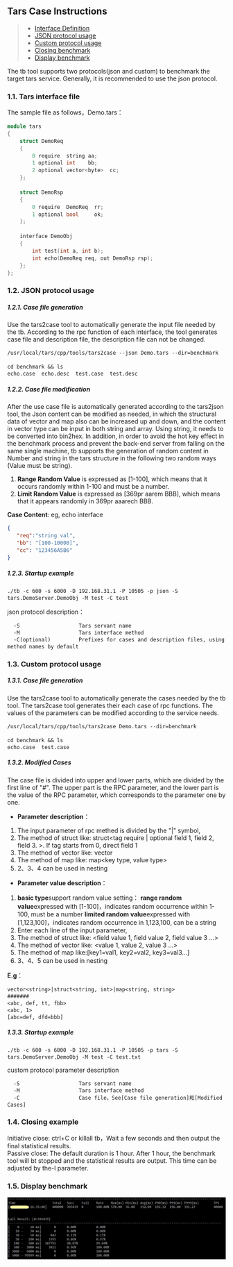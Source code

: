 ## Tars Case Instructions
> * [Interface Definition](#chapter-1)
> * [JSON protocol usage](#chapter-2)
> * [Custom protocol usage](#chapter-3)
> * [Closing benchmark](#chapter-4)
> * [Display benchmark](#chapter-5)


The tb tool supports two protocols(json and custom) to benchmark the target tars service. Generally, it is recommended to use the json protocol.

### 1.1. <a id="chapter-1"></a>Tars interface file

The sample file as follows，Demo.tars：

```cpp
module tars
{
    struct DemoReq
    {
        0 require  string aa;
        1 optional int    bb;
        2 optional vector<byte>  cc;
    };

    struct DemoRsp
    {
        0 require  DemoReq  rr;
        1 optional bool     ok;
    };

    interface DemoObj
    {
        int test(int a, int b);
        int echo(DemoReq req, out DemoRsp rsp);
    };
};
```

### 1.2. <a id="chapter-2"></a>JSON protocol usage

##### 1.2.1. Case file generation

Use the tars2case tool to automatically generate the input file needed by the tb. According to the rpc function of each interface, the tool generates case file and description file, the description file can not be changed.
```text
/usr/local/tars/cpp/tools/tars2case --json Demo.tars --dir=benchmark

cd benchmark && ls
echo.case  echo.desc  test.case  test.desc
```

##### 1.2.2. Case file modification

  After the use case file is automatically generated according to the tars2json tool, the Json content can be modified as needed, in which the structural data of vector and map also can be increased up and down, and the content in vector<byte> type can be input in both string and array. Using string, it needs to be converted into bin2hex. In addition, in order to avoid the hot key effect in the benchmark process and prevent the back-end server from falling on the same single machine, tb supports the generation of random content in Number and string in the tars structure in the following two random ways (Value must be string).
  1. **Range Random Value** is expressed as [1-100], which means that it occurs randomly within 1-100 and must be a number.
  2. **Limit Random Value** is expressed as [369pr aarem BBB], which means that it appears randomly in 369pr aaarech BBB.

 **Case Content**: eg, echo interface
```json
{
   "req":"string val",
   "bb": "[100-10000]",
   "cc": "123456A5B6"
}
```

##### 1.2.3. Startup example
```text
./tb -c 600 -s 6000 -D 192.168.31.1 -P 10505 -p json -S tars.DemoServer.DemoObj -M test -C test
```
json protocol description：
```text
  -S                   Tars servant name
  -M                   Tars interface method
  -C(optional)         Prefixes for cases and description files, using method names by default
```

### 1.3. <a id="chapter-3"></a>Custom protocol usage

##### 1.3.1. Case file generation

Use the tars2case tool to automatically generate the cases needed by the tb tool. The tars2case tool generates their each case of rpc functions. The values of the parameters can be modified according to the service needs.

```text
/usr/local/tars/cpp/tools/tars2case Demo.tars --dir=benchmark

cd benchmark && ls
echo.case  test.case
```

##### 1.3.2. Modified Cases

The case file is divided into upper and lower parts, which are divided by the first line of "#". The upper part is the RPC parameter, and the lower part is the value of the RPC parameter, which corresponds to the parameter one by one.

- **Parameter description**：
 1. The input parameter of rpc methed is divided by the "|" symbol,
 2. The method of struct like: struct<tag require | optional field 1, field 2, field 3. >. If tag starts from 0, direct field 1
 3. The method of vector like: vector<type>
 4. The method of map like: map<key type, value type>
 5. 2、3、4 can be used in nesting

- **Parameter value description**：
 1. <strong>basic type</strong>support random value setting：
    <strong>range random value</strong>expressed with [1-100]，indicates random occurrence within 1-100, must be a number
    <strong>limited random value</strong>expressed with [1,123,100]，indicates random occurrence in 1,123,100, can be a string
 2. Enter each line of the input parameter,
 3. The method of struct like: <field value 1, field value 2, field value 3 ...>
 4. The method of vector like: <value 1, value 2, value 3 ...>
 5. The method of map like:[key1=val1, key2=val2, key3=val3...]
 6. 3、4、5 can be used in nesting

**E.g**：
```text
vector<string>|struct<string, int>|map<string, string>
#######
<abc, def, tt, fbb>
<abc, 1>
[abc=def, dfd=bbb]
```

##### 1.3.3. Startup example
```text
./tb -c 600 -s 6000 -D 192.168.31.1 -P 10505 -p tars -S tars.DemoServer.DemoObj -M test -C test.txt
```

custom protocol parameter description
```text
  -S                   Tars servant name
  -M                   Tars interface method
  -C                   Case file，See[Case file generation]和[Modified Cases]
```

### 1.4. <a id="chapter-4"></a>Closing example
Initiative close: ctrl+C or killall tb，Wait a few seconds and then output the final statistical results.<br/>
Passive close: The default duration is 1 hour. After 1 hour, the benchmark tool will bt stopped and the statistical results are output. This time can be adjusted by the-I parameter.


### 1.5.<a id="chapter-5"></a> Display benchmark
![results](../assets/tb_tars_result.png)